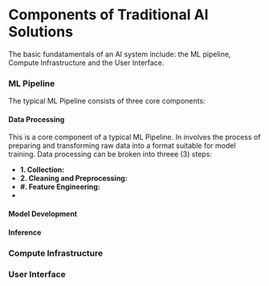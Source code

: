 # Components of Traditional AI Solutions

The basic fundatamentals of an AI system include: the ML pipeline, Compute Infrastructure and the User Interface.

### ML Pipeline

The typical ML Pipeline consists of three core components: 

#### Data Processing

This is a core component of a typical ML Pipeline. In involves the process of preparing and transforming raw data into a format suitable for model training. Data processing can be broken into threee (3) steps:

* **1. Collection:** 
* **2. Cleaning and Preprocessing:**
* **#. Feature Engineering:**
* 



#### Model Development

#### Inference



### Compute Infrastructure

### User Interface

